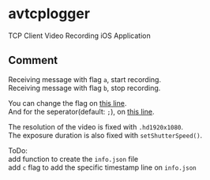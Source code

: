 # avtcplogger
TCP Client Video Recording iOS Application

## Comment
Receiving message with flag `a`, start recording.\
Receiving message with flag `b`, stop recording.

You can change the flag on [this line](https://github.com/sejun-ahn/avtcplogger/blob/db1ef66c093dbd21049fa5f84ef895617ecf5aa5/avtcplogger/View/ContentView.swift#L38).\
And for the seperator(default: `;`), on [this line](https://github.com/sejun-ahn/avtcplogger/blob/db1ef66c093dbd21049fa5f84ef895617ecf5aa5/avtcplogger/Manager/SocketManager.swift#L177).

The resolution of the video is fixed with `.hd1920x1080`.\
The exposure duration is also fixed with `setShutterSpeed()`.

ToDo:\
add function to create the `info.json` file\
add `c` flag to add the specific timestamp line on `info.json`
